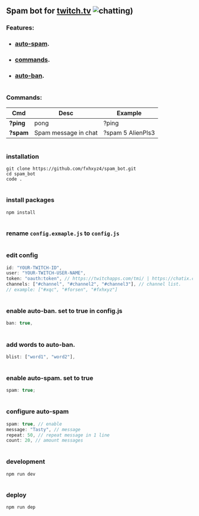 ## Spam bot for [twitch.tv](twitch.tv) ![chatting)](https://cdn.betterttv.net/emote/618c77311f8ff7628e6d5b8f/1x.gif)

### Features:

- ### [auto-spam](https://github.com/fxhxyz4/spam-bot#enable-auto-spam-set-to-true).
- ### [commands](https://github.com/fxhxyz4/spam_bot#commands-1).

- ### [auto-ban](https://github.com/fxhxyz4/spam-bot#enable-auto-ban-set-to-true-in-configjs).

#

### Commands:

| Cmd       | Desc                 | Example           |
| --------- | -------------------- | ----------------- |
| **?ping** | pong                 | ?ping             |
| **?spam** | Spam message in chat | ?spam 5 AlienPls3 |

#

### installation

```
git clone https://github.com/fxhxyz4/spam_bot.git
cd spam_bot
code .
```

#

### install packages

```
npm install
```

#

### rename `config.exmaple.js` to `config.js`

#

### edit config

```js
id: "YOUR-TWITCH-ID",
user: "YOUR-TWITCH-USER-NAME",
token: "oauth:token", // https://twitchapps.com/tmi/ | https://chatix.com/token
channels: ["#channel", "#channel2", "#channel3"], // channel list.
// example: ["#xqc", "#forsen", "#fxhxyz"]
```

#

### enable auto-ban. set to true in config.js

```js
ban: true,
```

#

### add words to auto-ban.

```js
blist: ["word1", "word2"],
```

#

### enable auto-spam. set to true

```js
spam: true;
```

#

### configure auto-spam

```js
spam: true, // enable
message: "Tasty", // message
repeat: 50, // repeat message in 1 line
count: 20, // amount messages
```

#

### development

```
npm run dev
```

#

### deploy

```
npm run dep
```

#
